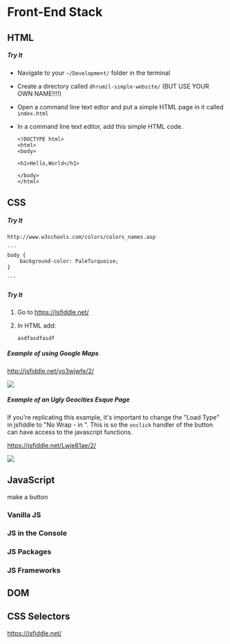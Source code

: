 # Front-End Stack

## HTML

##### Try It

* Navigate to your `~/Development/` folder in the terminal
* Create a directory called `dhrumil-simple-website/` (BUT USE YOUR OWN NAME!!!!)
* Open a command line text edtor and put a simple HTML page in it called `index.html`
* In a command line text editor, add this simple HTML code.

	```
	<!DOCTYPE html>
	<html>
	<body>

	<h1>Hello,World</h1>

	</body>
	</html>
	```

## CSS

##### Try It

	http://www.w3schools.com/colors/colors_names.asp

	```
	body {
		background-color: PaleTurquoise;
	}

	```

##### Try It

1. Go to https://jsfiddle.net/
2. In HTML add:
	
	```
	asdfasdfasdf
	```

##### Example of using Google Maps

http://jsfiddle.net/yo3wjwfe/2/

![](http://i.imgur.com/mbKi2YY.png)

##### Example of an Ugly Geocities Esque Page

If you're replicating this example, it's important to change the "Load Type" in jsfiddle to "No Wrap - in <head>". This is so the `onclick` handler of the button can have access to the javascript functions.

https://jsfiddle.net/Lwje81ae/2/

![](http://i.imgur.com/zV7tiA2.png)

## JavaScript

make a button

### Vanilla JS

### JS in the Console

### JS Packages

### JS Frameworks

## DOM

## CSS Selectors

https://jsfiddle.net/
